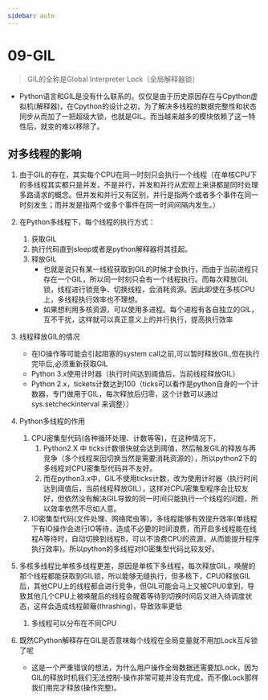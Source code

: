 ```yaml
---
sidebar: auto
---
```


# 09-GIL

> GIL的全称是Global Interpreter Lock（全局解释器锁）
* Python语言和GIL是没有什么联系的。仅仅是由于历史原因存在与Cpython虚拟机(解释器)，在Cpython的设计之初，为了解决多线程的数据完整性和状态同步从而加了一把超级大锁，也就是GIL。而当越来越多的模块依赖了这一特性后，就变的难以移除了。

## 对多线程的影响
1. 由于GIL的存在，其实每个CPU在同一时刻只会执行一个线程（在单核CPU下的多线程其实都只是并发，不是并行，并发和并行从宏观上来讲都是同时处理多路请求的概念。但并发和并行又有区别，并行是指两个或者多个事件在同一时刻发生；而并发是指两个或多个事件在同一时间间隔内发生。）

2. 在Python多线程下，每个线程的执行方式：
   1. 获取GIL
   2. 执行代码直到sleep或者是python解释器将其挂起。
   3. 释放GIL
      * 也就是说只有某一线程获取到GIL的时候才会执行，而由于当前进程只存在一个GIL，所以同一时刻只会有一个线程执行。而每次释放GIL锁，线程进行锁竞争、切换线程，会消耗资源。因此即使在多核CPU上，多线程执行效率也不理想。
      * 如果想利用多核资源，可以使用多进程。每个进程有各自独立的GIL，互不干扰，这样就可以真正意义上的并行执行，提高执行效率

3. 线程释放GIL的情况
    * 在IO操作等可能会引起阻塞的system call之前,可以暂时释放GIL,但在执行完毕后,必须重新获取GIL
    * Python 3.x使用计时器（执行时间达到阈值后，当前线程释放GIL）
    * Python 2.x，tickets计数达到100（ticks可以看作是python自身的一个计数器，专门做用于GIL，每次释放后归零，这个计数可以通过 sys.setcheckinterval 来调整））

3. Python多线程的作用
    1. CPU密集型代码(各种循环处理、计数等等)，在这种情况下，
        1. Python2.X 中 ticks计数很快就会达到阈值，然后触发GIL的释放与再竞争（多个线程来回切换当然是需要消耗资源的），所以python2下的多线程对CPU密集型代码并不友好。
        2. 而在python3.x中，GIL不使用ticks计数，改为使用计时器（执行时间达到阈值后，当前线程释放GIL），这样对CPU密集型程序会比较友好，但依然没有解决GIL导致的同一时间只能执行一个线程的问题，所以效率依然不尽如人意。
    2. IO密集型代码(文件处理、网络爬虫等)，多线程能够有效提升效率(单线程下有IO操作会进行IO等待，造成不必要的时间浪费，而开启多线程能在线程A等待时，自动切换到线程B，可以不浪费CPU的资源，从而能提升程序执行效率)。所以python的多线程对IO密集型代码比较友好。

4. 多核多线程比单核多线程更差，原因是单核下多线程，每次释放GIL，唤醒的那个线程都能获取到GIL锁，所以能够无缝执行，但多核下，CPU0释放GIL后，其他CPU上的线程都会进行竞争，但GIL可能会马上又被CPU0拿到，导致其他几个CPU上被唤醒后的线程会醒着等待到切换时间后又进入待调度状态，这样会造成线程颠簸(thrashing)，导致效率更低
   1. 多线程可以分布在不同CPU

5. 既然CPython解释存在GIL是否意味每个线程在全局变量就不用加Lock互斥锁了呢
    * 这是一个严重错误的想法，为什么用户操作全局数据还需要加Lock，因为GIL的释放时机我们无法控制-操作非常可能并没有完成，而不像Lock那样我们用完才释放(操作完整)。
